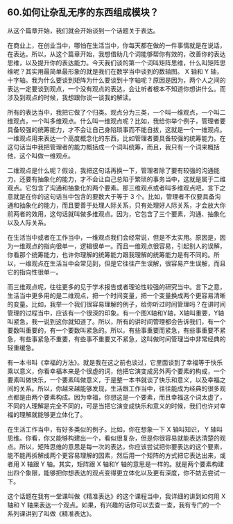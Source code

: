 ## 60.如何让杂乱无序的东西组成模块？
从这个篇章开始，我们就会开始谈到一个话题关于表达。


在商业上，在创业当中，哪怕在生活当中，你每天都在做的一件事情就是在说话，在表达。所以，从这个篇章开始，我想借助几个词能够帮你有效的，改善你的表达思维，以及提升你的表达能力。今天我们谈的第一个词叫矩阵思维，什么叫矩阵思维呢？其实用最简单最形象的就是我们在数学当中谈到的数轴图。 X 轴和 Y 轴，十字轴。我为什么要谈到矩阵为什么要谈到十字轴呢？原因是因为，两个人之间的表达一定要谈到观点，一个没有观点的表达，会让听者根本不知道你想讲什么。而涉及到观点的时候，我想跟你谈一谈我的解读。


所有的表达当中，我把它做了个归类。观点分为三类，一个叫一维观点，一个叫二维观点，一个叫多维观点。什么叫一维观点呢？比如，我给你举个例子，管理者要具备较强的统筹能力，才不会让自己身陷琐事而不能自拔，这就是一个一维观点。一维观点用来表达一个高度概念化的东西，比如管理者要具备较强的统筹能力。在这句话当中我把管理者的能力概括成一个词叫统筹，而且，我只有一个词来概括他，这个叫做一维观点。


二维观点是什么呢？假设，我把这句话再换一下，管理者除了要有较强的沟通能力，还要有抽象化的能力，才不会让自己总陷于繁琐的事务当中，这就是属于二维观点。它包含了沟通和抽象化的两个要素。那三维观点或者叫多维观点吧，言下之意就是在你的这句话当中包含的要数大于等于 3 个。比如，管理者不仅要具备沟通和抽象化的能力，而且要善于处理人际关系，只有处理好人际关系，才会放大你前两者的效用，这句话就叫做多维观点。因为，它包含了三个要素，沟通、抽象化以及人际关系。


在生活当中或者在工作当中，一维观点我们会经常说，但是不太实用。原因是，因为一维观点的指向很单一，逻辑很单一。而且一维观点很容易，引起别人的误解，你看那个统筹能力，也许你理解的统筹能力跟我理解的统筹能力是有不同的。所以，一维观点在生活当中会常见到，但是它往往产生误解，很容易产生误解，而且它的指向性很单一。


而三维观点呢，往往更多的见于学术报告或者理论性较强的研究当中。言下之意，生活当中更多用的是二维观点，把一个时间变量，把一个变量换成两个更容易清晰的变量。比如，我举一个我们很容易理解的例子，给你听过时间管理吗？在讲时间管理的过程当中，应该有一个很深的印象。有一个图X轴和Y轴，X轴叫重要，Y轴叫紧急，我一说到这你就知道了。所以，所有的讲时间管理都会告诉我们，有一个要数叫重要的，有一个要数叫紧急的。所以，有些事重要而紧急，有些事重要不紧急，有些事紧急不重要，有些事不重要又不紧急，这叫做时间管理当中非常经典的轻重缓急。


有一本书叫《幸福的方法》。就是我在这之前也谈过，它里面谈到了幸福等于快乐乘以意义，你看幸福本来是个很虚的词，他把它演变成另外两个要素的构成，一个要素叫做快乐，一个要素叫做意义，于是整一本书就谈了快乐和意义，以及幸福之间的关系。所以，你越来越能够发现，生活跟工作当中，往往能成为经典的很多观点都是由两个要素构成。因为幸福，你想这是一个要素，而且幸福这个词太虚了，不同的人理解是完全不同的，可是当把它演变成快乐和意义的时候，我们也许对幸福的理解就能够更立体化了。


在生活工作当中，有好多类似的例子。比如，你在想象一下 X 轴叫知识， Y 轴叫思维。你看，你又能够构建出一个，看似很复杂，但是你很容易就能表达清楚的观点。所以，矩阵思维的意思是每一次的表达，你应该尝试把你要表达的这个要素，能不能再拆解成两个更容易理解的因素，然后用一个矩阵的方式把它表达出来，或者用 X 轴跟 Y 轴。其实，矩阵跟 X 轴和Y 轴的意思是一样的。就是两个要素构建出四个象限，能够把你想表达的观点变得更立体化以及更有深度，你不妨去尝试一下。


这个话题在我有一堂课叫做《精准表达》的这个课程当中，我详细的讲到如何用 X 轴和 Y 轴来表达一个观点。如果，有兴趣的话你可以去查一查，我有专门的一个系列课讲到了叫做《精准表达》。 

